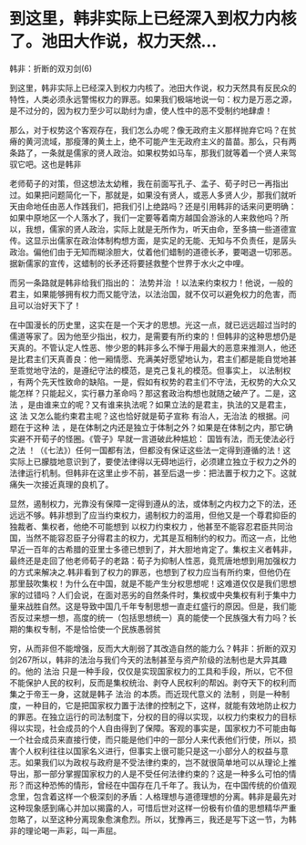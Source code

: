# 到这里，韩非实际上已经深入到权力内核了。池田大作说，权力天然...

韩非：折断的双刃剑(6)

到这里，韩非实际上已经深入到权力内核了。池田大作说，权力天然具有反民众的特性，人类必须永远警惕权力的罪恶。如果我们极端地说一句：权力是万恶之源，是不过分的，因为权力至少可以助纣为虐，使人性中的恶不受制约地肆虐！

那么，对于权势这个客观存在，我们怎么办呢？像无政府主义那样抛弃它吗？在贫瘠的黄河流域，那瘦薄的黄土上，绝不可能产生无政府主义的苗苗。那么，只有两条路了，一条就是儒家的贤人政治。如果权势如马车，那我们就等着一个贤人来驾驭它吧。这也是韩非

老师荀子的对策，但这想法太幼稚，我在前面写孔子、孟子、荀子时已一再指出过。如果把问题简化一下，那就是，如果没有贤人，或恶人多贤人少，那我们就听天由命地任由恶人作践我们，把我们引上绝路吗？还是引用韩非的话来问更明确：如果中原地区一个人落水了，我们一定要等着南方越国会游泳的人来救他吗？所以，我想，儒家的贤人政治，实际上就是无所作为，听天由命，至多搞一些道德宣传。这显示出儒家在政治体制构想方面，是实足的无能、无知与不负责任，是孱头政治。偏他们由于无知而糊涂胆大，仗着他们蜡制的道德长矛，要喝退一切邪恶。据新儒家的宣传，这蜡制的长矛还将要拯救整个世界于水火之中哩。

而另一条路就是韩非给我们指出的： 法势并治 ！以法来约束权力！他说，一般的君主，如果能够拥有权力而又能守法，以法治国，就不仅可以避免权力的危害，而且可以治好天下了！

在中国漫长的历史里，这实在是一个天才的思想。光这一点，就已远远超过当时的儒道等家了。因为他至少指出，权力，是需要有所约束的！但韩非的这种思想仍是天真的。不管认定人性恶、惨少恩的韩非多么不惮于用最大的恶意来推测人，他还是比君主们天真善良：他一厢情愿、充满美好愿望地认为，君主们都是能自觉地甚至乖觉地守法的，是遵纪守法的模范，是克己复礼的模范。但事实上， 以法制权 ，有两个先天性致命的缺陷。一是，假如有权势的君主们不守法，无权势的大众又能怎样？只能起义，实行暴力革命吗？那这套政治构想也就随之破产了。二是，这 法 ，是由谁来立的呢？又有谁来执法呢？如果立法的是君主，执法的又是君主，这 法 又怎么能约束君主呢？这也恰好就是荀子宣称 有治人，无治法 的根据。问题在于这种 法 ，是在体制之内还是独立于体制之外？如果是在体制之内，那它确实避不开荀子的怪圈。《管子》早就一言道破此种尴尬： 国皆有法，而无使法必行之法 ！（《七法》）任何一国都有法，但都没有保证这些法一定得到遵循的法！这实际上已朦胧地意识到了，要使法律得以无碍地运行，必须建立独立于权力之外的法律运行机制。但韩非在这里止步不前，甚至后退一步：把法置于权力之下。这就痛失一次接近真理的良机了。

显然，遏制权力，光靠没有保障一定得到遵从的法，或体制之内权力之下的法，还远远不够。韩非想到了应当约束权力，遏制权力的滥用，但他又是一个尊君抑臣的独裁者、集权者，他绝不可能想到 以权力约束权力 ，他甚至不能容忍君臣共同治国，当然不能容忍臣子分得君主的权力，尤其是互相制约的权力。而这一点，比他早近一百年的古希腊的亚里士多德已想到了，并大胆地肯定了。集权主义者韩非，最终还是走回了他老师荀子的老路：荀子为抑制人性恶，竟荒唐地想到用加强权力的方式来解决之.韩非看到了权力的罪恶，也想到了权力应当有所约束，但他仍在那里鼓吹集权！为什么在中国，就是不能产生分权思想呢！这难道仅仅是我们思想家的过错吗？人们会说，在面对恶劣的自然条件时，集权或中央集权有利于集中力量来战胜自然。这是导致中国几千年专制思想一直走红盛行的原因。但是，我们能否反过来想一想，高度的统一（包括思想统一）真的能使一个民族强大有力吗？长期的集权专制，不是恰恰使一个民族愚弱贫

穷，从而非但不能增强，反而大大削弱了其改造自然的能力么？韩非：折断的双刃剑267所以，韩非的法治与我们今天的法制甚至与资产阶级的法制也是大异其趣的。他的 法治 只是一种手段，仅仅是实现国家权力的工具和手段，所以，它不但不能保护人民的权利，反而是集权统治、剥夺人民权利的帮凶。剥夺天下的权利而集之于帝王一身，这就是韩子 法治 的本质。而近现代意义的 法制 ，则是一种制度，一种目的，它是把国家权力置于法律的控制之下，这样，就能有效地防止权力的罪恶。在独立运行的司法制度下，分权的目的得以实现，以权力约束权力的目标得以实现，社会成员的个人自由得到了保障。客观的事实是，国家权力不可能由每一个社会成员来直接行使，而只能是他们中的一部分人来代表他们行使，所以，损害个人权利往往以国家名义进行，但事实上很可能只是这一小部分人的权益与意志。如果我们以为政权与政府是不受法律约束的，岂不就很简单地可以从理论上推导出，那一部分掌握国家权力的人是不受任何法律约束的？这是一种多么可怕的情形？而这种恐怖的情形，曾经在中国存在几千年了。我认为，在中国传统的价值观念里，包含着这样一个极深刻的矛盾：人格理想与道德理想的分离。韩非是最先对这种现象感到痛心并加以揭露的人，可惜后世对这样一份极有价值的思想精华严重忽略了，以至这种分离现象愈演愈烈。所以，犹豫再三，我还是写下这一节，为韩非的理论喝一声彩，叫一声屈。
